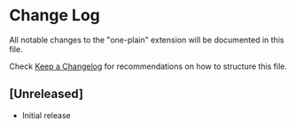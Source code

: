 # Change Log
All notable changes to the "one-plain" extension will be documented in this file.

Check [Keep a Changelog](http://keepachangelog.com/) for recommendations on how to structure this file.

## [Unreleased]
- Initial release
